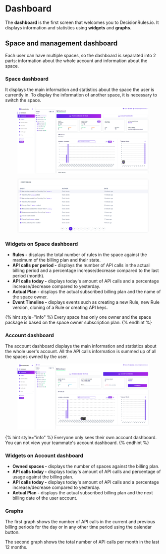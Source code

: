 # Dashboard

The **dashboard** is the first screen that welcomes you to DecisionRules.io. It displays information and statistics using **widgets** and **graphs**.

## Space and management dashboard

Each user can have multiple spaces, so the dashboard is separated into 2 parts: information about the whole account and information about the space.

### Space dashboard

It displays the main information and statistics about the space the user is currently in. To display the information of another space, it is necessary to switch the space.

<figure><img src="../.gitbook/assets/image (243).png" alt=""><figcaption></figcaption></figure>

<figure><img src="../.gitbook/assets/image (244).png" alt=""><figcaption></figcaption></figure>

### Widgets on Space dashboard

* **Rules -** displays the total number of rules in the space against the maximum of the billing plan and their state.
* **API calls per period -** displays the number of API calls in the actual billing period and a percentage increase/decrease compared to the last period (month).
* **API calls today -** displays today's amount of API calls and a percentage increase/decrease compared to yesterday.
* **Actual Plan -** displays the actual subscribed billing plan and the name of the space owner.
* **Event Timeline -** displays events such as creating a new Rule, new Rule version, cloning of a Rule or creating API keys.

{% hint style="info" %}
Every space has only one owner and the space package is based on the space owner subscription plan.
{% endhint %}

### Account dashboard

The account dashboard displays the main information and statistics about the whole user's account. All the API calls information is summed up of all the spaces owned by the user.

<figure><img src="../.gitbook/assets/image (222).png" alt=""><figcaption></figcaption></figure>

{% hint style="info" %}
Everyone only sees their own account dashboard. You can not view your teammate's account dashboard.
{% endhint %}

### Widgets on Account dashboard

* **Owned spaces -** displays the number of spaces against the billing plan.
* **API calls today -** displays today's amount of API calls and percentage of usage against the billing plan.
* **API calls today -** displays today's amount of API calls and a percentage increase/decrease compared to yesterday.
* **Actual Plan -** displays the actual subscribed billing plan and the next billing date of the user account.

### Graphs

The first graph shows the number of API calls in the current and previous billing periods for the day or in any other time period using the calendar button.

The second graph shows the total number of API calls per month in the last 12 months.
